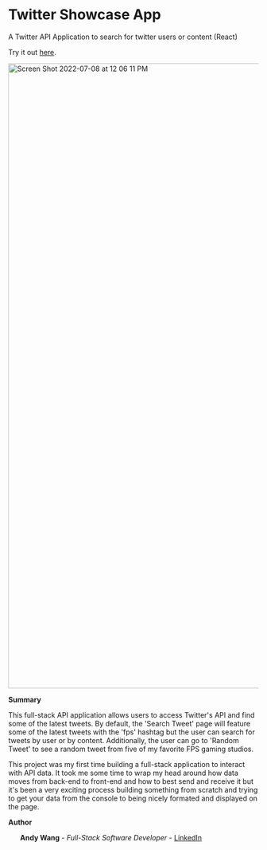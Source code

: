 # Twitter Showcase App
A Twitter API Application to search for twitter users or content (React)

Try it out <a href=https://boiling-forest-68325.herokuapp.com/>here</a>.

<img width="1254" alt="Screen Shot 2022-07-08 at 12 06 11 PM" src="https://user-images.githubusercontent.com/95507674/178055162-09cc970a-3f91-491c-a06f-aa2bcbaa7890.png">


<b>Summary</b>

This full-stack API application allows users to access Twitter's API and find some of the latest tweets.  By default, the 'Search Tweet' page will feature some of the latest tweets with the 'fps' hashtag but the user can search for tweets by user or by content.  Additionally, the user can go to 'Random Tweet' to see a random tweet from five of my favorite FPS gaming studios.

This project was my first time building a full-stack application to interact with API data.  It took me some time to wrap my head around how data moves from back-end to front-end and how to best send and receive it but it's been a very exciting process building something from scratch and trying to get your data from the console to being nicely formated and displayed on the page.

<b>Author</b>
<ul><b>Andy Wang</b> - <i>Full-Stack Software Developer - </i><a href=https://www.linkedin.com/in/andy-wang-wreckcreation>LinkedIn</a>